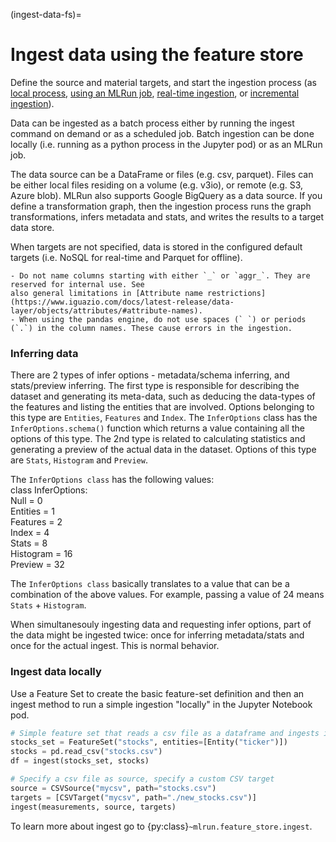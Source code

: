 (ingest-data-fs)=
# Ingest data using the feature store

<!-- taken from feature-store/feature-sets -->

Define the source and material targets, and start the ingestion process (as [local process](#ingest-data-locally), [using an MLRun job](#ingest-data-using-an-mlrun-job), [real-time ingestion](#real-time-ingestion), or [incremental ingestion](#incremental-ingestion)).

Data can be ingested as a batch process either by running the ingest command on demand or as a scheduled job. Batch ingestion 
can be done locally (i.e. running as a python process in the Jupyter pod) or as an MLRun job.

The data source can be a DataFrame or files (e.g. csv, parquet). Files can be either local files residing on a volume (e.g. v3io), 
or remote (e.g. S3, Azure blob). MLRun also supports Google BigQuery as a data source. If you define a transformation graph, then 
the ingestion process runs the graph transformations, infers metadata and stats, and writes the results to a target data store.

When targets are not specified, data is stored in the configured default targets (i.e. NoSQL for real-time and Parquet for offline).


```{admonition} Limitations
- Do not name columns starting with either `_` or `aggr_`. They are reserved for internal use. See 
also general limitations in [Attribute name restrictions](https://www.iguazio.com/docs/latest-release/data-layer/objects/attributes/#attribute-names).
- When using the pandas engine, do not use spaces (` `) or periods (`.`) in the column names. These cause errors in the ingestion.
```

### Inferring data

There are 2 types of infer options - metadata/schema inferring, and stats/preview inferring. The first type is responsible for describing the dataset and generating its meta-data, such as deducing the data-types of the features and listing the entities that are involved. Options belonging to this type are `Entities`, `Features` and `Index`. The `InferOptions` class has the `InferOptions.schema()` function which returns a value containing all the options of this type.
The 2nd type is related to calculating statistics and generating a preview of the actual data in the dataset. Options of this type are `Stats`, `Histogram` and `Preview`. 


The `InferOptions class` has the following values:<br>
class InferOptions:<br>
    Null = 0<br>
    Entities = 1<br>
    Features = 2<br>
    Index = 4<br>
    Stats = 8<br>
    Histogram = 16<br>
    Preview = 32<br>
    
The `InferOptions class` basically translates to a value that can be a combination of the above values. For example, passing a value of 24 means `Stats` + `Histogram`.

When simultanesouly ingesting data and requesting infer options, part of the data might be ingested twice: once for inferring metadata/stats and once for the actual ingest. This is normal behavior.

### Ingest data locally

Use a Feature Set to create the basic feature-set definition and then an ingest method to run a simple ingestion "locally" in the Jupyter Notebook pod.

```python
# Simple feature set that reads a csv file as a dataframe and ingests it as is 
stocks_set = FeatureSet("stocks", entities=[Entity("ticker")])
stocks = pd.read_csv("stocks.csv")
df = ingest(stocks_set, stocks)

# Specify a csv file as source, specify a custom CSV target 
source = CSVSource("mycsv", path="stocks.csv")
targets = [CSVTarget("mycsv", path="./new_stocks.csv")]
ingest(measurements, source, targets)
```

To learn more about ingest go to {py:class}`~mlrun.feature_store.ingest`.
